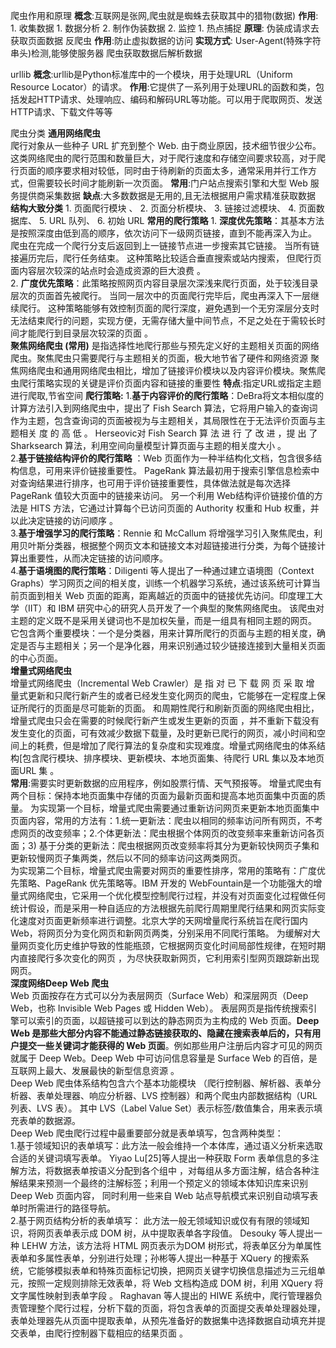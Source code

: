 爬虫作用和原理
	**概念**:互联网是张网,爬虫就是蜘蛛去获取其中的猎物(数据)
	**作用**:
	1. 收集数据
		1. 数据分析
		2. 制作伪装数据
	2. 监控
		1. 热点捕捉
	**原理**:
	伪装成请求去获取页面数据
反爬虫
	**作用**:防止虚拟数据的访问
	**实现方式**:
		User-Agent(特殊字符串头)检测,能够使服务器
爬虫获取数据后解析数据
	
urllib
	**概念**:urllib是Python标准库中的一个模块，用于处理URL（Uniform Resource Locator）的请求。
	**作用**:它提供了一系列用于处理URL的函数和类，包括发起HTTP请求、处理响应、编码和解码URL等功能。可以用于爬取网页、发送HTTP请求、下载文件等等

爬虫分类
	**通用网络爬虫**  
		爬行对象从一些种子 URL 扩充到整个 Web. 由于商业原因，技术细节很少公布。 这类网络爬虫的爬行范围和数量巨大，对于爬行速度和存储空间要求较高，对于爬行页面的顺序要求相对较低，同时由于待刷新的页面太多，通常采用并行工作方式，但需要较长时间才能刷新一次页面。 
		**常用**:门户站点搜索引擎和大型 Web 服务提供商采集数据
		**缺点**:大多数数据是无用的,且无法根据用户需求精准获取数据
		**结构大致分类**
			1. 页面爬行模块 、
			2. 页面分析模块、
			3. 链接过滤模块、
			4. 页面数据库、
			5. URL 队列、
			6. 初始 URL 
		**常用的爬行策略**
			1. **深度优先策略**：其基本方法是按照深度由低到高的顺序，依次访问下一级网页链接，直到不能再深入为止。 爬虫在完成一个爬行分支后返回到上一链接节点进一步搜索其它链接。 当所有链接遍历完后，爬行任务结束。 这种策略比较适合垂直搜索或站内搜索， 但爬行页面内容层次较深的站点时会造成资源的巨大浪费 。  
			2. **广度优先策略**：此策略按照网页内容目录层次深浅来爬行页面，处于较浅目录层次的页面首先被爬行。 当同一层次中的页面爬行完毕后，爬虫再深入下一层继续爬行。 这种策略能够有效控制页面的爬行深度，避免遇到一个无穷深层分支时无法结束爬行的问题，实现方便，无需存储大量中间节点，不足之处在于需较长时间才能爬行到目录层次较深的页面 。  
	**聚焦网络爬虫  (常用)**
		是指选择性地爬行那些与预先定义好的主题相关页面的网络爬虫。聚焦爬虫只需要爬行与主题相关的页面，极大地节省了硬件和网络资源
		聚焦网络爬虫和通用网络爬虫相比，增加了链接评价模块以及内容评价模块。聚焦爬虫爬行策略实现的关键是评价页面内容和链接的重要性
		**特点**:指定URL或指定主题进行爬取,节省空间
		**爬行策略:**
			1.**基于内容评价的爬行策略**：DeBra将文本相似度的计算方法引入到网络爬虫中，提出了 Fish Search 算法，它将用户输入的查询词作为主题，包含查询词的页面被视为与主题相关，其局限性在于无法评价页面与主题相关 度 的 高 低 。 Herseovic对 Fish Search 算 法 进 行 了 改 进 ，提 出 了 Sharksearch 算法，利用空间向量模型计算页面与主题的相关度大小 。  
			2.**基于链接结构评价的爬行策略** ：Web 页面作为一种半结构化文档，包含很多结构信息，可用来评价链接重要性。 PageRank 算法最初用于搜索引擎信息检索中对查询结果进行排序，也可用于评价链接重要性，具体做法就是每次选择 PageRank 值较大页面中的链接来访问。 另一个利用 Web结构评价链接价值的方法是 HITS 方法，它通过计算每个已访问页面的 Authority 权重和 Hub 权重，并以此决定链接的访问顺序 。  
			3.**基于增强学习的爬行策略**：Rennie 和 McCallum 将增强学习引入聚焦爬虫，利用贝叶斯分类器，根据整个网页文本和链接文本对超链接进行分类，为每个链接计算出重要性，从而决定链接的访问顺序。  
			4.**基于语境图的爬行策略**：Diligenti 等人提出了一种通过建立语境图（Context Graphs）学习网页之间的相关度，训练一个机器学习系统，通过该系统可计算当前页面到相关 Web 页面的距离，距离越近的页面中的链接优先访问。印度理工大学（IIT）和 IBM 研究中心的研究人员开发了一个典型的聚焦网络爬虫。 该爬虫对主题的定义既不是采用关键词也不是加权矢量，而是一组具有相同主题的网页。 它包含两个重要模块：一个是分类器，用来计算所爬行的页面与主题的相关度，确定是否与主题相关；另一个是净化器，用来识别通过较少链接连接到大量相关页面的中心页面。  
	**增量式网络爬虫**  
		增量式网络爬虫（Incremental Web Crawler）是 指 对 已 下 载 网 页 采 取 增 量式更新和只爬行新产生的或者已经发生变化网页的爬虫，它能够在一定程度上保证所爬行的页面是尽可能新的页面。 和周期性爬行和刷新页面的网络爬虫相比，增量式爬虫只会在需要的时候爬行新产生或发生更新的页面 ，并不重新下载没有发生变化的页面，可有效减少数据下载量，及时更新已爬行的网页，减小时间和空间上的耗费，但是增加了爬行算法的复杂度和实现难度。增量式网络爬虫的体系结构\[包含爬行模块、排序模块、更新模块、本地页面集、待爬行 URL 集以及本地页面URL 集 。  
		**常用**:需要实时更新数据的应用程序，例如股票行情、天气预报等。
		增量式爬虫有两个目标：保持本地页面集中存储的页面为最新页面和提高本地页面集中页面的质量。 为实现第一个目标，增量式爬虫需要通过重新访问网页来更新本地页面集中页面内容，常用的方法有：1.统一更新法：爬虫以相同的频率访问所有网页，不考虑网页的改变频率；2.个体更新法：爬虫根据个体网页的改变频率来重新访问各页面；3) 基于分类的更新法：爬虫根据网页改变频率将其分为更新较快网页子集和更新较慢网页子集两类，然后以不同的频率访问这两类网页。  
		为实现第二个目标，增量式爬虫需要对网页的重要性排序，常用的策略有：广度优先策略、PageRank 优先策略等。IBM 开发的 WebFountain是一个功能强大的增量式网络爬虫，它采用一个优化模型控制爬行过程，并没有对页面变化过程做任何统计假设，而是采用一种自适应的方法根据先前爬行周期里爬行结果和网页实际变化速度对页面更新频率进行调整。北京大学的天网增量爬行系统旨在爬行国内 Web，将网页分为变化网页和新网页两类，分别采用不同爬行策略。 为缓解对大量网页变化历史维护导致的性能瓶颈，它根据网页变化时间局部性规律，在短时期内直接爬行多次变化的网页 ，为尽快获取新网页，它利用索引型网页跟踪新出现网页。  
	**深度网络Deep Web 爬虫**  
		Web 页面按存在方式可以分为表层网页（Surface Web）和深层网页（Deep Web，也称 Invisible Web Pages 或 Hidden Web）。 表层网页是指传统搜索引擎可以索引的页面，以超链接可以到达的静态网页为主构成的 Web 页面。**Deep Web 是那些大部分内容不能通过静态链接获取的、隐藏在搜索表单后的，只有用户提交一些关键词才能获得的 Web 页面**。例如那些用户注册后内容才可见的网页就属于 Deep Web。Deep Web 中可访问信息容量是 Surface Web 的百倍，是互联网上最大、发展最快的新型信息资源 。  
		Deep Web 爬虫体系结构包含六个基本功能模块 （爬行控制器、解析器、表单分析器、表单处理器、响应分析器、LVS 控制器）和两个爬虫内部数据结构（URL 列表、LVS 表）。 其中 LVS（Label Value Set）表示标签/数值集合，用来表示填充表单的数据源。  
		Deep Web 爬虫爬行过程中最重要部分就是表单填写，包含两种类型：  
		1.基于领域知识的表单填写：此方法一般会维持一个本体库，通过语义分析来选取合适的关键词填写表单。 Yiyao Lu[25]等人提出一种获取 Form 表单信息的多注解方法，将数据表单按语义分配到各个组中 ，对每组从多方面注解，结合各种注解结果来预测一个最终的注解标签；利用一个预定义的领域本体知识库来识别 Deep Web 页面内容， 同时利用一些来自 Web 站点导航模式来识别自动填写表单时所需进行的路径导航。  
		2.基于网页结构分析的表单填写： 此方法一般无领域知识或仅有有限的领域知识，将网页表单表示成 DOM 树，从中提取表单各字段值。 Desouky 等人提出一种 LEHW 方法，该方法将 HTML 网页表示为DOM 树形式，将表单区分为单属性表单和多属性表单，分别进行处理；孙彬等人提出一种基于 XQuery 的搜索系统，它能够模拟表单和特殊页面标记切换，把网页关键字切换信息描述为三元组单元，按照一定规则排除无效表单，将 Web 文档构造成 DOM 树，利用 XQuery 将文字属性映射到表单字段 。
		Raghavan 等人提出的 HIWE 系统中，爬行管理器负责管理整个爬行过程，分析下载的页面，将包含表单的页面提交表单处理器处理，表单处理器先从页面中提取表单，从预先准备好的数据集中选择数据自动填充并提交表单，由爬行控制器下载相应的结果页面 。




